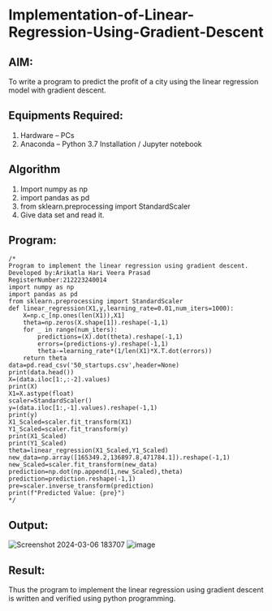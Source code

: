 # Implementation-of-Linear-Regression-Using-Gradient-Descent

## AIM:
To write a program to predict the profit of a city using the linear regression model with gradient descent.

## Equipments Required:
1. Hardware – PCs
2. Anaconda – Python 3.7 Installation / Jupyter notebook

## Algorithm
1. Import numpy as np
2. import pandas as pd
3. from sklearn.preprocessing import StandardScaler
4. Give data set and read it.

## Program:
```
/*
Program to implement the linear regression using gradient descent.
Developed by:Arikatla Hari Veera Prasad
RegisterNumber:212223240014
import numpy as np
import pandas as pd
from sklearn.preprocessing import StandardScaler
def linear_regression(X1,y,learning_rate=0.01,num_iters=1000):
    X=np.c_[np.ones(len(X1)),X1]
    theta=np.zeros(X.shape[1]).reshape(-1,1)
    for _ in range(num_iters):
        predictions=(X).dot(theta).reshape(-1,1)
        errors=(predictions-y).reshape(-1,1)
        theta-=learning_rate*(1/len(X1)*X.T.dot(errors))
    return theta
data=pd.read_csv('50_startups.csv',header=None)
print(data.head())
X=(data.iloc[1:,:-2].values)
print(X)
X1=X.astype(float)
scaler=StandardScaler()
y=(data.iloc[1:,-1].values).reshape(-1,1)
print(y)
X1_Scaled=scaler.fit_transform(X1)
Y1_Scaled=scaler.fit_transform(y)
print(X1_Scaled)
print(Y1_Scaled)
theta=linear_regression(X1_Scaled,Y1_Scaled)
new_data=np.array([165349.2,136897.8,471784.1]).reshape(-1,1)
new_Scaled=scaler.fit_transform(new_data)
prediction=np.dot(np.append(1,new_Scaled),theta)
prediction=prediction.reshape(-1,1)
pre=scaler.inverse_transform(prediction)
print(f"Predicted Value: {pre}") 
*/
```

## Output:
![Screenshot 2024-03-06 183707](https://github.com/Hariveeraprasad-2006/Implementation-of-Linear-Regression-Using-Gradient-Descent/assets/145049988/46587f12-335d-4205-aa0f-c39aa36207cd)
![image](https://github.com/Hariveeraprasad-2006/Implementation-of-Linear-Regression-Using-Gradient-Descent/assets/145049988/84c08fc8-3745-41f6-b244-d74480744a65)

## Result:
Thus the program to implement the linear regression using gradient descent is written and verified using python programming.
